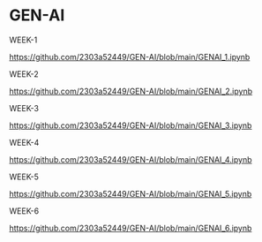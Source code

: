 # GEN-AI


WEEK-1

https://github.com/2303a52449/GEN-AI/blob/main/GENAI_1.ipynb

WEEK-2

https://github.com/2303a52449/GEN-AI/blob/main/GENAI_2.ipynb


WEEK-3

https://github.com/2303a52449/GEN-AI/blob/main/GENAI_3.ipynb


WEEK-4

https://github.com/2303a52449/GEN-AI/blob/main/GENAI_4.ipynb

WEEK-5

https://github.com/2303a52449/GEN-AI/blob/main/GENAI_5.ipynb


WEEK-6

https://github.com/2303a52449/GEN-AI/blob/main/GENAI_6.ipynb

